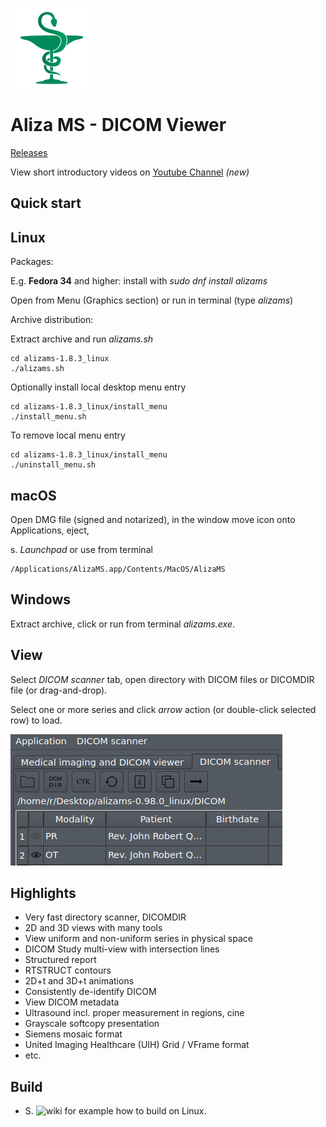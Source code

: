 ![Aliza MS](package/archive/usr/share/icons/hicolor/128x128/apps/alizams.png)

Aliza MS - DICOM Viewer
=======================

[Releases](https://github.com/AlizaMedicalImaging/AlizaMS/releases)

View short introductory videos on [Youtube Channel](https://www.youtube.com/channel/UCPGvoSYX7PC5XCp-81Q4MAg) _(new)_

Quick start
-----------

Linux
-----

Packages:

E.g. __Fedora 34__ and higher: install with _sudo dnf install alizams_

Open from Menu (Graphics section) or run in terminal (type _alizams_)

Archive distribution:

Extract archive and run _alizams.sh_

```
cd alizams-1.8.3_linux
./alizams.sh
```

Optionally install local desktop menu entry

```
cd alizams-1.8.3_linux/install_menu
./install_menu.sh
```

To remove local menu entry

```
cd alizams-1.8.3_linux/install_menu
./uninstall_menu.sh
```

macOS
-----

Open DMG file (signed and notarized), in the window move icon onto Applications, eject,

s. _Launchpad_ or use from terminal

```
/Applications/AlizaMS.app/Contents/MacOS/AlizaMS
```

Windows
-------

Extract archive, click or run from terminal _alizams.exe_.

View
----

Select _DICOM scanner_ tab, open directory with DICOM files or DICOMDIR file (or drag-and-drop).

Select one or more series and click _arrow_ action (or double-click selected row) to load.


![Open](package/art/start0.png)


Highlights
----------

 * Very fast directory scanner, DICOMDIR
 * 2D and 3D views with many tools
 * View uniform and non-uniform series in physical space
 * DICOM Study multi-view with intersection lines
 * Structured report
 * RTSTRUCT contours
 * 2D+t and 3D+t animations
 * Consistently de-identify DICOM
 * View DICOM metadata
 * Ultrasound incl. proper measurement in regions, cine
 * Grayscale softcopy presentation
 * Siemens mosaic format
 * United Imaging Healthcare (UIH) Grid / VFrame format
 * etc.


Build
-----

 * S. ![wiki](https://github.com/AlizaMedicalImaging/AlizaMS/wiki) for example how to build on Linux.

